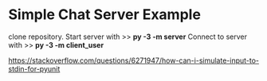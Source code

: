 # Simple Chat Server Example
clone repository.
Start server with >> **py -3 -m server**
Connect to server with >> **py -3 -m client_user**


https://stackoverflow.com/questions/6271947/how-can-i-simulate-input-to-stdin-for-pyunit
